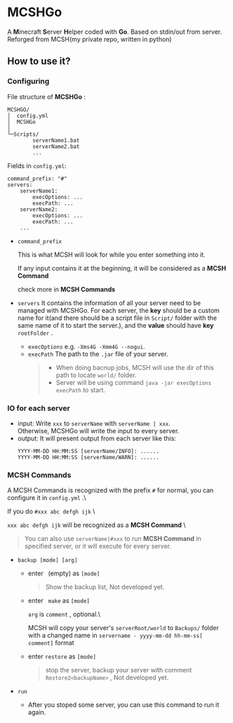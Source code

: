 # MCSHGo
A **M**inecraft **S**erver **H**elper coded with **Go**. Based on stdin/out from server. Reforged from MCSH(my private repo, written in python)

## How to use it?
### Configuring

File structure of **MCSHGo** :

```
MCSHGO/
│  config.yml
│  MCSHGo
│
└─Scripts/
        serverName1.bat
        serverName2.bat
        ...
```
Fields in `config.yml`:
```
command_prefix: "#"
servers:
    serverName1:
        execOptions: ...
        execPath: ...
    serverName2:
        execOptions: ...
        execPath: ...
    ...
```
- `command_prefix`
    
    This is what MCSH will look for while you enter something into it.
    
    If any input contains it at the beginning, it will be considered as a **MCSH Command**
    
    check more in **MCSH Commands**
    
- `servers`
    It contains the information of all your server need to be managed with MCSHGo.
    For each server, the **key** should be a custom name for it(and there should be a script file in `Script/` folder with the same name of it to start the server.), and the **value** should have **key** `rootFolder` .
    
    - `execOptions`
        e.g. `-Xms4G -Xmm4G --nogui`.
    - `execPath`
        The path to the `.jar` file of your server.
        > - When doing bacnup jobs, MCSH will use the dir of this path to locate `world/` folder.
        > - Server will be using command `java -jar execOptions execPath` to start.

### IO for each server

- input:
    Write `xxx` to `serverName` with `serverName | xxx`.\
    Otherwise, MCSHGo will write the input to every server.
- output:
    It will present output from each server like this:
    ```
    YYYY-MM-DD HH:MM:SS [serverName/INFO]: ......
    YYYY-MM-DD HH:MM:SS [serverName/WARN]: ......
    ```

### MCSH Commands

A MCSH Commands is recognized with the prefix `#` for normal, you can configure it in `config.yml` .\

If you do `#xxx abc defgh ijk` \

`xxx abc defgh ijk` will be recognized as a **MCSH Command** \

> You can also use `serverName|#xxx` to run **MCSH Command** in specified server, or it will execute for every server.

- `backup [mode] [arg]`

	- enter ` `(empty) as `[mode]`

		> Show the backup list, Not developed yet.

	- enter ` make` as `[mode]`

		`arg` is `comment` , optional.\

		MCSH will copy your server's `serverRoot/world` to `Backups/` folder with a changed name in `servername - yyyy-mm-dd hh-mm-ss[ comment]` format

	- enter  `restore` as `[mode]`

		> stop the server, backup your server with comment `Restore2<backupName>` , Not developed yet.

- `run`
    - After you stoped some server, you can use this command to run it again.